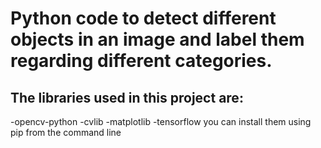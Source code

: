 # Python code to detect different objects in an image and label them regarding different categories.

## The libraries used in this project are:
-opencv-python
-cvlib
-matplotlib
-tensorflow
you can install them using pip from the command line
